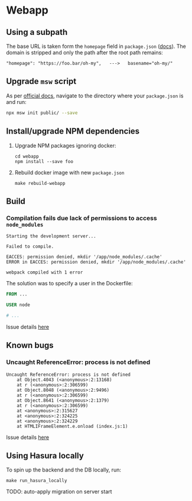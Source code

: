 # Webapp

## Using a subpath

The base URL is taken form the `homepage` field in `package.json` ([docs][2]). The domain is stripped and only the path after the root path remains:

```
"homepage": "https://foo.bar/oh-my",   --->   basename="oh-my/"
```

## Upgrade `msw` script

As per [official docs][1], navigate to the directory where your `package.json` is and run:

```bash
npx msw init public/ --save
```

## Install/upgrade NPM dependencies

1. Upgrade NPM packages ignoring docker:

   ```shell
   cd webapp
   npm install --save foo
   ```

1. Rebuild docker image with new `package.json`

   ```shell
   make rebuild-webapp
   ```

## Build

### Compilation fails due lack of permissions to access `node_modules`

```
Starting the development server...

Failed to compile.

EACCES: permission denied, mkdir '/app/node_modules/.cache'
ERROR in EACCES: permission denied, mkdir '/app/node_modules/.cache'

webpack compiled with 1 error
```

The solution was to specify a user in the Dockerfile:

```Dockerfile
FROM ...

USER node

# ...
```

Issue details [here][4]

## Known bugs

### Uncaught ReferenceError: process is not defined

```
Uncaught ReferenceError: process is not defined
    at Object.4043 (<anonymous>:2:13168)
    at r (<anonymous>:2:306599)
    at Object.8048 (<anonymous>:2:9496)
    at r (<anonymous>:2:306599)
    at Object.8641 (<anonymous>:2:1379)
    at r (<anonymous>:2:306599)
    at <anonymous>:2:315627
    at <anonymous>:2:324225
    at <anonymous>:2:324229
    at HTMLIFrameElement.e.onload (index.js:1)
```

Issue details [here][3]

## Using Hasura locally

To spin up the backend and the DB locally, run:

```shell
make run_hasura_locally
```

TODO: auto-apply migration on server start

<!-- External references -->

[1]: https://mswjs.io/docs/getting-started/integrate/browser#setup "Mock Service Worker - Setup"
[2]: https://create-react-app.dev/docs/deployment/#building-for-relative-paths "Create React App - Building for relative paths"
[3]: https://stackoverflow.com/questions/70368760/react-uncaught-referenceerror-process-is-not-defined "React Uncaught ReferenceError: process is not defined"
[4]: https://stackoverflow.com/a/24555761/8038693
